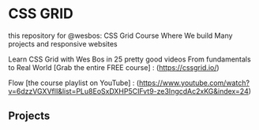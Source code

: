 #  CSS GRID
this repository for @wesbos: CSS Grid Course Where We build Many projects and responsive websites 

Learn CSS Grid with Wes Bos in 25 pretty good videos From fundamentals to Real World [Grab the entire FREE course] : (https://cssgrid.io/)

Flow [the course playlist on YouTube] :  (https://www.youtube.com/watch?v=6dzzVGXVflI&list=PLu8EoSxDXHP5CIFvt9-ze3IngcdAc2xKG&index=24)

## Projects
